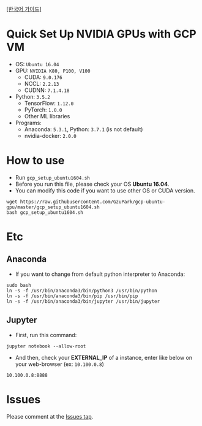 [[한국어 가이드]](https://medium.com/@jijupax/gcp-vm%EC%97%90%EC%84%9C-nvidia-gpu%EB%A5%BC-%EC%82%AC%EC%9A%A9%ED%95%B4%EB%B3%B4%EC%9E%90-d741e70365ac)

# Quick Set Up NVIDIA GPUs with GCP VM
* OS: `Ubuntu 16.04`
* GPU: `NVIDIA K80, P100, V100`
    * CUDA: `9.0.176`
    * NCCL: `2.2.13`
    * CUDNN: `7.1.4.18`
* Python: `3.5.2`
    * TensorFlow: `1.12.0`
    * PyTorch: `1.0.0`
    * Other ML libraries
* Programs:
    * Anaconda: `5.3.1`, Python: `3.7.1` (is not default)
    * nvidia-docker: `2.0.0`

# How to use
* Run `gcp_setup_ubuntu1604.sh`
* Before you run this file, please check your OS __Ubuntu 16.04__.
* You can modify this code if you want to use other OS or CUDA version.
```
wget https://raw.githubusercontent.com/GzuPark/gcp-ubuntu-gpu/master/gcp_setup_ubuntu1604.sh
bash gcp_setup_ubuntu1604.sh
```

# Etc

## Anaconda
* If you want to change from default python interpreter to Anaconda:
```
sudo bash
ln -s -f /usr/bin/anaconda3/bin/python3 /usr/bin/python
ln -s -f /usr/bin/anaconda3/bin/pip /usr/bin/pip
ln -s -f /usr/bin/anaconda3/bin/jupyter /usr/bin/jupyter
```

## Jupyter
* First, run this command:
```
jupyter notebook --allow-root
```
* And then, check your __EXTERNAL_IP__ of a instance, enter like below on your web-browser (ex: `10.100.0.8`)
```
10.100.0.8:8888
```

# Issues
Please comment at the [Issues tap](https://github.com/GzuPark/gcp-ubuntu-gpu/issues).
